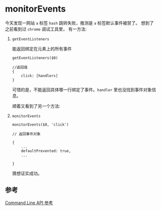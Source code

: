 # monitorEvents 

今天发现一网站 `a` 标签 `hash` 跳转失败，推测是 `a` 标签默认事件被禁了。 想到了之前看到过 `chrome` 调试工具里，  有一方法:

1. `getEventListeners`

	能返回绑定在元素上的所有事件
	
	
	```
	getEventListeners($0)
	
	//返回值 
	{
		click: [handlers]
	}
	
	```
	
	可惜的是，不能返回具体哪一行绑定了事件。`handler` 里也没找到事件对象信息。 
	
	顺着又看到了另一个方法:
	
2. `monitorEvents`

	```
	monitorEvents($0, 'click')
	
	// 返回事件对象
	
	{
		...
		defaultPrevented: true,
		...
	
	}
	```	
	
	猜想证实成功。



## 参考

[Command Line API 参考](https://developers.google.com/web/tools/chrome-devtools/console/command-line-reference?hl=zh-cn)

